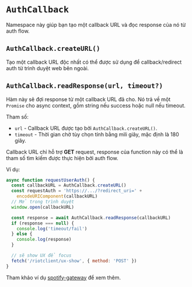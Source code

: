 # `AuthCallback` <Badge type="tip" text="since v1.0" />

Namespace này giúp bạn tạo một callback URL và đọc response của nó từ auth flow.

## `AuthCallback.createURL()`

Tạo một callback URL độc nhất có thể được sử dụng để callback/redirect auth từ
trình duyệt web bên ngoài.

## `AuthCallback.readResponse(url, timeout?)`

Hàm này sẽ đợi response từ một callback URL đã cho. Nó trả về một
`Promise` cho async context, gồm string nếu success hoặc null nếu timeout.

Tham số:

- `url` - Callback URL được tạo bởi `AuthCallback.createURL()`.
- `timeout` - Thời gian chờ tùy chọn tính bằng mili giây, mặc định là 180 giây.

Callback URL chỉ hỗ trợ **GET** request, response của function này có thể là tham số tìm kiếm được thực hiện bởi auth flow.

Ví dụ:

```js
async function requestUserAuth() {
  const callbackURL = AuthCallback.createURL()
  const requestAuth = 'https://.../?redirect_uri=' +
    encodeURIComponent(callbackURL)
  // Mở trong trình duyệt
  window.open(callbackURL)

  const response = await AuthCallback.readResponse(callbackURL)
  if (response === null) {
    console.log('timeout/fail')
  } else {
    console.log(response)
  }

  // sẽ show UX để focus
  fetch('/riotclient/ux-show', { method: 'POST' })
}
```

Tham khảo ví dụ [spotify-gateway](https://github.com/LeagueLoader/spotify-gateway) để xem thêm.
